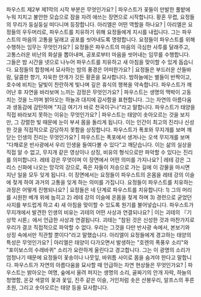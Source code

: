파우스트 제2부 제1막의 시작 부분은 무엇인가요?	| 파우스트가 꽃들이 만발한 풀밭에 누워 지치고 불안한 모습으로 잠을 자려 애쓰는 장면으로 시작합니다. 황혼 무렵, 요정들의 무리가 둥실둥실 떠다니며 등장합니다.
아리엘은 어떤 역할을 하나요?	| 아리엘은 요정들의 우두머리로, 파우스트를 치유하기 위해 요정들에게 지시를 내립니다. 그는 파우스트의 마음의 고통을 달래고 공포를 씻어내도록 명령합니다.
요정들이 파우스트를 위해 수행하는 임무는 무엇인가요?	| 요정들은 파우스트의 마음의 극심한 사투를 달래주고, 고통스러운 비난의 화살을 뽑아내며, 공포로부터 마음을 씻어내는 임무를 수행합니다. 그들은 밤 시간을 넷으로 나누어 파우스트를 치유하고 새 아침을 맞이할 수 있게 돕습니다.
요정들의 합창에서 묘사하는 밤의 풍경은 어떠한가요?	| 요정들은 부드러운 산들바람, 달콤한 향기, 자욱한 안개가 깃든 황혼을 묘사합니다. 밤하늘에는 별들이 반짝이고, 호수에 비치는 달빛이 찬란하게 빛나며 깊은 휴식의 행복을 약속합니다.
파우스트가 깨어난 후 자연을 바라보며 느끼는 감정은 무엇인가요?	| 파우스트는 생명의 맥박이 고동치는 것을 느끼며 밝아오는 하늘과 대지에 감사함을 표현합니다. 그는 자연의 아름다움과 생동감에 감탄하며 "지금 여기가 바로 천국이구나"라고 말합니다.
파우스트가 태양을 직접 바라보지 못하는 이유는 무엇인가요?	| 파우스트는 태양이 솟아오르는 것을 보지만, 그 강렬한 빛 때문에 눈이 부셔 몸을 돌리게 됩니다. 이는 인간이 최고의 진리나 신성한 것을 직접적으로 감당하지 못함을 상징합니다.
파우스트가 폭포와 무지개를 보며 깨닫는 인생의 진리는 무엇인가요?	| 파우스트는 폭포에서 생겨나는 오색 무지개를 보며 "다채로운 반사광에서 우리 인생을 들여다볼 수 있다"고 깨닫습니다. 이는 삶의 실상을 직접 알 수 없고, 무지개 같은 영상이나 상징, 비유의 형식으로만 파악할 수 있다는 진리를 의미합니다.
레테 강은 무엇이며 이 장면에서 어떤 의미를 가지나요?	| 레테 강은 그리스 신화에 나오는 망각의 강으로, 죽은 자들이 저승으로 가는 길에 이 강물을 마시면 지난 일을 모두 잊게 됩니다. 이 장면에서는 요정들이 파우스트의 온몸을 레테 강의 이슬에 젖게 하여 과거의 고통을 잊게 하는 의미를 가집니다.
요정들이 파우스트를 치유하는 과정은 어떻게 진행되나요?	| 요정들은 네 단계로 파우스트를 치유합니다: 1) 그의 머리를 시원한 베개 위에 눕히고 2) 레테 강의 이슬에 온몸을 젖게 하며 3) 경련으로 굳었던 사지를 부드럽게 하고 4) 새 아침을 맞이할 수 있도록 원기를 불어넣습니다.
파우스트가 무지개에서 발견한 인생의 비유는 괴테의 어떤 사상과 연결되나요?	| 이는 괴테의 『기상학 시론』에서 언급한 사상과 연결됩니다. 괴테는 "참된 것은 신성한 것과 마찬가지로 우리가 결코 직접적으로 파악할 수 없다. 우리는 그것을 다만 반사광 속에서, 본보기와 상징 속에서만 직관할 뿐이다"라고 말했습니다.
아리엘이 요정들에게 경고하는 태양의 특성은 무엇인가요?	| 아리엘은 태양이 다가오면서 발생하는 "호렌의 폭풍우 소리"와 "포이보스의 수레바퀴" 소리가 요란하게 울린다고 경고합니다. 그는 이 광명의 소리가 엄청나기 때문에 요정들이 꽃송이나 나뭇잎, 바위틈 사이로 몸을 숨겨야 한다고 말합니다.
파우스트가 자연의 아름다움을 묘사할 때 언급하는 자연 현상들은 무엇인가요?	| 파우스트는 밝아오는 여명, 숲에서 울려 퍼지는 생명의 소리, 골짜기의 안개 자락, 하늘의 청명함, 온갖 색깔의 꽃과 꽃잎, 진주 같은 이슬, 거인처럼 솟은 산봉우리, 알프스의 푸른 초원, 그리고 솟아오르는 태양 등을 묘사합니다.